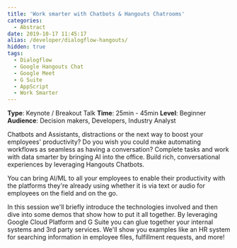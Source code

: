 ```yaml
---
title: 'Work smarter with Chatbots & Hangouts Chatrooms'
categories:
  - Abstract
date: 2019-10-17 11:45:17
alias: /developer/dialogflow-hangouts/
hidden: true
tags:
  - Dialogflow
  - Google Hangouts Chat
  - Google Meet
  - G Suite
  - AppScript
  - Work Smarter
---
```


**Type**: Keynote / Breakout Talk
**Time**: 25min - 45min
**Level**: Beginner
**Audience**: Decision makers, Developers, Industry Analyst

<!--more-->

Chatbots and Assistants, distractions or the next way to boost your employees' productivity? Do you wish you could make automating workflows as seamless as having a conversation? Complete tasks and work with data smarter by bringing AI into the office. Build rich, conversational experiences by leveraging Hangouts Chatbots. 

You can bring AI/ML to all your employees to enable their productivity with the platforms they're already using whether it is via text or audio for employees on the field and on the go. 

In this session we'll briefly introduce the technologies involved and then dive into some demos that show how to put it all together. By leveraging Google Cloud Platform and G Suite you can glue together your internal systems and 3rd party services. We'll show you examples like an HR system for searching information in employee files, fulfillment requests, and more!
